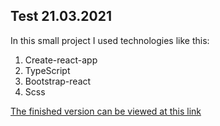 ## Test 21.03.2021

In this small project I used technologies like this:
1. Create-react-app
2. TypeScript
3. Bootstrap-react
4. Scss

[The finished version can be viewed at this link]('https://kovalvladuslav.github.io/vlad_koval_21-03-2021/')
